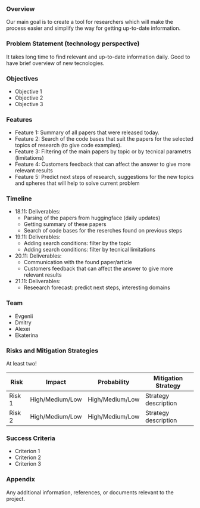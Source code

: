 ### Overview
Our main goal is to create a tool for researchers which will make the process easier and simplify the way for getting up-to-date information.

###  Problem Statement (technology perspective)
It takes long time to find relevant and up-to-date information daily. Good to have brief overview of new tecnologies.

### Objectives
- Objective 1
- Objective 2
- Objective 3

### Features
- Feature 1: Summary of all papers that were released today.
- Feature 2: Search of the code bases that suit the papers for the selected topics of research (to give code examples).
- Feature 3: Filtering of the main papers by topic or by tecnical parametrs (limitations)
- Feature 4: Customers feedback that can affect the answer to give more relevant results
- Feature 5: Predict next steps of research, suggestions for the new topics and spheres that will help to solve current problem

### Timeline
- 18.11: Deliverables:
	- Parsing of the papers from huggingface (daily updates)
 	- Getting summary of these papers
  	- Search of code bases for the reserches found on previous steps
- 19.11: Deliverables:
	- Adding search conditions: filter by the topic
	- Adding search conditions: filter by tecnical limitations
- 20.11: Deliverables:
	- Communication with the found paper/article
 	- Customers feedback that can affect the answer to give more relevant results
- 21.11: Deliverables:
	- Reseearch forecast: predict next steps, interesting domains
### Team
- Evgenii
- Dmitry
- Alexei
- Ekaterina

### Risks and Mitigation Strategies

At least two!

| Risk   | Impact          | Probability     | Mitigation Strategy  |
| ------ | --------------- | --------------- | -------------------- |
| Risk 1 | High/Medium/Low | High/Medium/Low | Strategy description |
| Risk 2 | High/Medium/Low | High/Medium/Low | Strategy description |
### Success Criteria
- Criterion 1
- Criterion 2
- Criterion 3

### Appendix
Any additional information, references, or documents relevant to the project.

